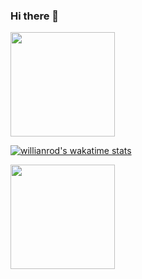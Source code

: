 ### Hi there 👋

<a href="https://github.com/search?o=desc&q=author%3Akoi2000&s=committer-date&type=Commits">
  <img align="center" height = "167" src="https://github-readme-stats.vercel.app/api?username=koi2000&count_private=true&show_icons=true&theme=dark&include_all_commits=true" />
</a>

[![willianrod's wakatime stats](https://github-readme-stats.vercel.app/api/wakatime?username=koi2000)](https://github.com/anuraghazra/github-readme-stats)

<a href="https://github.com/koi2000?tab=repositories">
  <img align="center" height = "167" src="https://github-readme-stats.vercel.app/api/top-langs/?username=koi2000&count_private=true&layout=compact&theme=dark&hide=html,css" />
</a>

<!--
**koi2000/koi2000** is a ✨ _special_ ✨ repository because its `README.md` (this file) appears on your GitHub profile.

Here are some ideas to get you started:

- 🔭 I’m currently working on ...
- 🌱 I’m currently learning ...
- 👯 I’m looking to collaborate on ...
- 🤔 I’m looking for help with ...
- 💬 Ask me about ...
- 📫 How to reach me: ...
- 😄 Pronouns: ...
- ⚡ Fun fact: ...
-->
